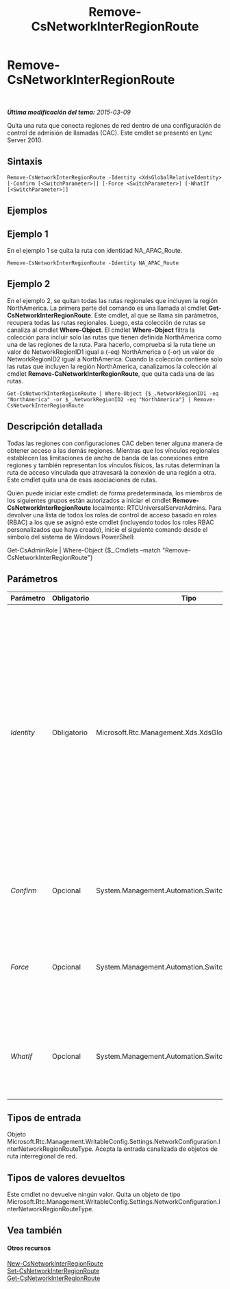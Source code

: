 ﻿---
title: Remove-CsNetworkInterRegionRoute
TOCTitle: Remove-CsNetworkInterRegionRoute
ms:assetid: 91948c03-2bcb-4e25-b0b6-23827e85bbb3
ms:mtpsurl: https://technet.microsoft.com/es-es/library/Gg398743(v=OCS.15)
ms:contentKeyID: 48276030
ms.date: 01/07/2017
mtps_version: v=OCS.15
ms.translationtype: HT
---

# Remove-CsNetworkInterRegionRoute

 

_**Última modificación del tema:** 2015-03-09_

Quita una ruta que conecta regiones de red dentro de una configuración de control de admisión de llamadas (CAC). Este cmdlet se presentó en Lync Server 2010.

## Sintaxis

    Remove-CsNetworkInterRegionRoute -Identity <XdsGlobalRelativeIdentity> [-Confirm [<SwitchParameter>]] [-Force <SwitchParameter>] [-WhatIf [<SwitchParameter>]]

## Ejemplos

## Ejemplo 1

En el ejemplo 1 se quita la ruta con identidad NA\_APAC\_Route.

    Remove-CsNetworkInterRegionRoute -Identity NA_APAC_Route

## Ejemplo 2

En el ejemplo 2, se quitan todas las rutas regionales que incluyen la región NorthAmerica. La primera parte del comando es una llamada al cmdlet **Get-CsNetworkInterRegionRoute**. Este cmdlet, al que se llama sin parámetros, recupera todas las rutas regionales. Luego, esta colección de rutas se canaliza al cmdlet **Where-Object**. El cmdlet **Where-Object** filtra la colección para incluir solo las rutas que tienen definida NorthAmerica como una de las regiones de la ruta. Para hacerlo, comprueba si la ruta tiene un valor de NetworkRegionID1 igual a (-eq) NorthAmerica o (-or) un valor de NetworkRegionID2 igual a NorthAmerica. Cuando la colección contiene solo las rutas que incluyen la región NorthAmerica, canalizamos la colección al cmdlet **Remove-CsNetworkInterRegionRoute**, que quita cada una de las rutas.

    Get-CsNetworkInterRegionRoute | Where-Object {$_.NetworkRegionID1 -eq "NorthAmerica" -or $_.NetworkRegionID2 -eq "NorthAmerica"} | Remove-CsNetworkInterRegionRoute

## Descripción detallada

Todas las regiones con configuraciones CAC deben tener alguna manera de obtener acceso a las demás regiones. Mientras que los vínculos regionales establecen las limitaciones de ancho de banda de las conexiones entre regiones y también representan los vínculos físicos, las rutas determinan la ruta de acceso vinculada que atravesará la conexión de una región a otra. Este cmdlet quita una de esas asociaciones de rutas.

Quién puede iniciar este cmdlet: de forma predeterminada, los miembros de los siguientes grupos están autorizados a iniciar el cmdlet **Remove-CsNetworkInterRegionRoute** localmente: RTCUniversalServerAdmins. Para devolver una lista de todos los roles de control de acceso basado en roles (RBAC) a los que se asignó este cmdlet (incluyendo todos los roles RBAC personalizados que haya creado), inicie el siguiente comando desde el símbolo del sistema de Windows PowerShell:

Get-CsAdminRole | Where-Object {$\_.Cmdlets –match "Remove-CsNetworkInterRegionRoute"}

## Parámetros


<table>
<colgroup>
<col style="width: 25%" />
<col style="width: 25%" />
<col style="width: 25%" />
<col style="width: 25%" />
</colgroup>
<thead>
<tr class="header">
<th>Parámetro</th>
<th>Obligatorio</th>
<th>Tipo</th>
<th>Descripción</th>
</tr>
</thead>
<tbody>
<tr class="odd">
<td><p><em>Identity</em></p></td>
<td><p>Obligatorio</p></td>
<td><p>Microsoft.Rtc.Management.Xds.XdsGlobalRelativeIdentity</p></td>
<td><p>El identificador único de la ruta de región de red que se quiere quitar. Dado que las rutas regionales de red se crean únicamente en el ámbito global, este identificador no necesita especificar el ámbito. Por el contrario, contiene una cadena que consiste en un nombre único que identifica la ruta.</p></td>
</tr>
<tr class="even">
<td><p><em>Confirm</em></p></td>
<td><p>Opcional</p></td>
<td><p>System.Management.Automation.SwitchParameter</p></td>
<td><p>Se le pedirá confirmación antes de ejecutar el comando.</p></td>
</tr>
<tr class="odd">
<td><p><em>Force</em></p></td>
<td><p>Opcional</p></td>
<td><p>System.Management.Automation.SwitchParameter</p></td>
<td><p>Suprime las preguntas de confirmación que aparecen antes de hacer cambios.</p></td>
</tr>
<tr class="even">
<td><p><em>WhatIf</em></p></td>
<td><p>Opcional</p></td>
<td><p>System.Management.Automation.SwitchParameter</p></td>
<td><p>Describe qué sucedería si se ejecutara el comando sin ejecutarlo realmente.</p></td>
</tr>
</tbody>
</table>


## Tipos de entrada

Objeto Microsoft.Rtc.Management.WritableConfig.Settings.NetworkConfiguration.InterNetworkRegionRouteType. Acepta la entrada canalizada de objetos de ruta interregional de red.

## Tipos de valores devueltos

Este cmdlet no devuelve ningún valor. Quita un objeto de tipo Microsoft.Rtc.Management.WritableConfig.Settings.NetworkConfiguration.InterNetworkRegionRouteType.

## Vea también

#### Otros recursos

[New-CsNetworkInterRegionRoute](new-csnetworkinterregionroute.md)  
[Set-CsNetworkInterRegionRoute](set-csnetworkinterregionroute.md)  
[Get-CsNetworkInterRegionRoute](get-csnetworkinterregionroute.md)

